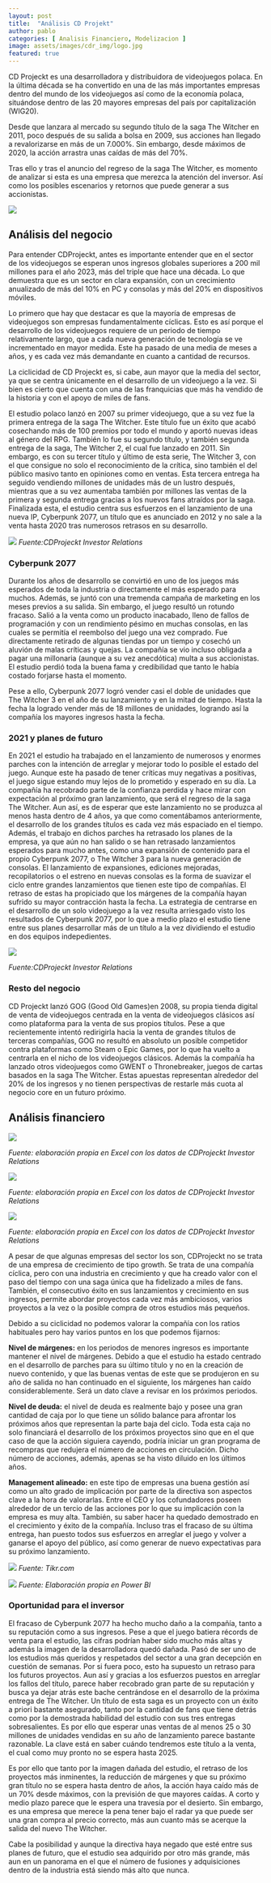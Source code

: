 ```yaml
---
layout: post
title:  "Análisis CD Projekt"
author: pablo
categories: [ Analisis Financiero, Modelizacion ]
image: assets/images/cdr_img/logo.jpg
featured: true
---
```


CD Projeckt es una desarrolladora y distribuidora de videojuegos polaca. En la última década se ha convertido en una de las más importantes empresas dentro del mundo de los videojuegos así como de la economía polaca, situándose dentro de las 20 mayores empresas del país por capitalización (WIG20).

Desde que lanzara al mercado su segundo título de la saga The Witcher en 2011, poco después de su salida a bolsa en 2009, sus acciones han llegado a revalorizarse en más de un 7.000%. Sin embargo, desde máximos de 2020, la acción arrastra unas caídas de más del 70%.

Tras ello y tras el anuncio del regreso de la saga The Witcher, es momento de analizar si esta es una empresa que merezca la atención del inversor. Así como los posibles escenarios y retornos que puede generar a sus accionistas.

![](/assets/images/cdr_img/newsaga.jpg)

## Análisis del negocio

Para entender CDProjeckt, antes es importante entender que en el sector de los videojuegos se esperan unos ingresos globales superiores a 200 mil millones para el año 2023, más del triple que hace una década. Lo que demuestra que es un sector en clara expansión, con un crecimiento anualizado de más del 10% en PC y consolas y más del 20% en dispositivos móviles.

Lo primero que hay que destacar es que la mayoría de empresas de videojuegos son empresas fundamentalmente cíclicas. Esto es así porque el desarrollo de los videojuegos requiere de un periodo de tiempo relativamente largo, que a cada nueva generación de tecnología se ve incrementado en mayor medida. Este ha pasado de una media de meses a años, y es cada vez más demandante en cuanto a cantidad de recursos.

La ciclicidad de CD Projeckt es, si cabe, aun mayor que la media del sector, ya que se centra únicamente en el desarrollo de un videojuego a la vez. Si bien es cierto que cuenta con una de las franquicias que más ha vendido de la historia y con el apoyo de miles de fans.

El estudio polaco lanzó en 2007 su primer videojuego, que a su vez fue la primera entrega de la saga The Witcher. Este título fue un éxito que acabó cosechando más de 100 premios por todo el mundo y aportó nuevas ideas al género del RPG. También lo fue su segundo título, y también segunda entrega de la saga, The Witcher 2, el cual fue lanzado en 2011. Sin embargo, es con su tercer título y último de esta serie, The Witcher 3, con el que consigue no solo el reconocimiento de la crítica, sino también el del público masivo tanto en opiniones como en ventas. Esta tercera entrega ha seguido vendiendo millones de unidades más de un lustro después, mientras que a su vez aumentaba también por millones las ventas de la primera y segunda entrega gracias a los nuevos fans atraídos por la saga. Finalizada esta, el estudio centra sus esfuerzos en el lanzamiento de una nueva IP, Cyberpunk 2077, un título que es anunciado en 2012 y no sale a la venta hasta 2020 tras numerosos retrasos en su desarrollo.

![](/assets/images/cdr_img/revenues.jpg)
*Fuente:CDProjeckt Investor Relations*

### Cyberpunk 2077

Durante los años de desarrollo se convirtió en uno de los juegos más esperados de toda la industria o directamente el más esperado para muchos. Además, se juntó con una tremenda campaña de marketing en los meses previos a su salida. Sin embargo, el juego resultó un rotundo fracaso. Salió a la venta como un producto inacabado, lleno de fallos de programación y con un rendimiento pésimo en muchas consolas, en las cuales se permitía el reembolso del juego una vez comprado. Fue directamente retirado de algunas tiendas por un tiempo y cosechó un aluvión de malas críticas y quejas. La compañía se vio incluso obligada a pagar una millonaria (aunque a su vez anecdótica) multa a sus accionistas. El estudio perdió toda la buena fama y credibilidad que tanto le había costado forjarse hasta el momento.

Pese a ello, Cyberpunk 2077 logró vender casi el doble de unidades que The Witcher 3 en el año de su lanzamiento y en la mitad de tiempo. Hasta la fecha la logrado vender más de 18 millones de unidades, logrando así la compañía los mayores ingresos hasta la fecha.

### 2021 y planes de futuro

En 2021 el estudio ha trabajado en el lanzamiento de numerosos y enormes parches con la intención de arreglar y mejorar todo lo posible el estado del juego. Aunque este ha pasado de tener críticas muy negativas a positivas, el juego sigue estando muy lejos de lo prometido y esperado en su día. La compañía ha recobrado parte de la confianza perdida y hace mirar con expectación al próximo gran lanzamiento, que será el regreso de la saga The Witcher. Aun así, es de esperar que este lanzamiento no se produzca al menos hasta dentro de 4 años, ya que como comentábamos anteriormente, el desarrollo de los grandes títulos es cada vez más espaciado en el tiempo. Además, el trabajo en dichos parches ha retrasado los planes de la empresa, ya que aún no han salido o se han retrasado lanzamientos esperados para mucho antes, como una expansión de contenido para el propio Cyberpunk 2077, o The Witcher 3 para la nueva generación de consolas. El lanzamiento de expansiones, ediciones mejoradas, recopilatorios o el estreno en nuevas consolas es la forma de suavizar el ciclo entre grandes lanzamientos que tienen este tipo de compañías. El retraso de estas ha propiciado que los márgenes de la compañía hayan sufrido su mayor contracción hasta la fecha. La estrategia de centrarse en el desarrollo de un solo videojuego a la vez resulta arriesgado visto los resultados de Cyberpunk 2077, por lo que a medio plazo el estudio tiene entre sus planes desarrollar más de un título a la vez dividiendo el estudio en dos equipos indepedientes.

![](/assets/images/cdr_img/projects.png)

*Fuente:CDProjeckt Investor Relations*

### Resto del negocio

CD Projeckt lanzó GOG (Good Old Games)en 2008, su propia tienda digital de venta de videojuegos centrada en la venta de videojuegos clásicos así como plataforma para la venta de sus propios títulos. Pese a que recientemente intentó redirigirla hacia la venta de grandes títulos de terceras compañías, GOG no resultó en absoluto un posible competidor contra plataformas como Steam o Epic Games, por lo que ha vuelto a centrarla en el nicho de los videojuegos clásicos. Además la compañía ha lanzado otros videojuegos como GWENT o Thronebreaker, juegos de cartas basados en la saga The Witcher. Estas apuestas representan alrededor del 20% de los ingresos y no tienen perspectivas de restarle más cuota al negocio core en un futuro próximo.

## Análisis financiero

![](/assets/images/cdr_img/incomestate.png)

*Fuente: elaboración propia en Excel con los datos de CDProjeckt Investor Relations*

![](/assets/images/cdr_img/cashflow.png)

*Fuente: elaboración propia en Excel con los datos de CDProjeckt Investor Relations*

![](/assets/images/cdr_img/returns.png)

*Fuente: elaboración propia en Excel con los datos de CDProjeckt Investor Relations*

A pesar de que algunas empresas del sector los son, CDProjeckt no se trata de una empresa de crecimiento de tipo growth. Se trata de una compañía cíclica, pero con una industria en crecimiento y que ha creado valor con el paso del tiempo con una saga única que ha fidelizado a miles de fans. También, el consecutivo éxito en sus lanzamientos y crecimiento en sus ingresos, permite abordar proyectos cada vez más ambiciosos, varios proyectos a la vez o la posible compra de otros estudios más pequeños.

Debido a su ciclicidad no podemos valorar la compañía con los ratios habituales pero hay varios puntos en los que podemos fijarnos:

**Nivel de márgenes:** en los periodos de menores ingresos es importante mantener el nivel de márgenes. Debido a que el estudio ha estado centrado en el desarrollo de parches para su último título y no en la creación de nuevo contenido, y que las buenas ventas de este que se produjeron en su año de salida no han continuado en el siguiente, los márgenes han caído considerablemente. Será un dato clave a revisar en los próximos periodos.

**Nivel de deuda:** el nivel de deuda es realmente bajo y posee una gran cantidad de caja por lo que tiene un sólido balance para afrontar los próximos años que representan la parte baja del ciclo. Toda esta caja no solo financiará el desarrollo de los próximos proyectos sino que en el que caso de que la acción siguiera cayendo, podría iniciar un gran programa de recompras que redujera el número de acciones en circulación. Dicho número de acciones, además, apenas se ha visto diluido en los últimos años.

**Management alineado:** en este tipo de empresas una buena gestión así como un alto grado de implicación por parte de la directiva son aspectos clave a la hora de valorarlas. Entre el CEO y los cofundadores poseen alrededor de un tercio de las acciones por lo que su implicación con la empresa es muy alta. También, su saber hacer ha quedado demostrado en el crecimiento y éxito de la compañía. Incluso tras el fracaso de su última entrega, han puesto todos sus esfuerzos en arreglar el juego y volver a ganarse el apoyo del público, así como generar de nuevo expectativas para su próximo lanzamiento.

![](/assets/images/cdr_img/management.png)
*Fuente: Tikr.com*


![](/assets/images/cdr_img/dashboard.png)
*Fuente: Elaboración propia en Power BI*

### Oportunidad para el inversor

El fracaso de Cyberpunk 2077 ha hecho mucho daño a la compañía, tanto a su reputación como a sus ingresos. Pese a que el juego batiera récords de venta para el estudio, las cifras podrían haber sido mucho más altas y además la imagen de la desarrolladora quedó dañada. Pasó de ser uno de los estudios más queridos y respetados del sector a una gran decepción en cuestión de semanas. Por si fuera poco, esto ha supuesto un retraso para los futuros proyectos. Aun así y gracias a los esfuerzos puestos en arreglar los fallos del título, parece haber recobrado gran parte de su reputación y busca ya dejar atrás este bache centrándose en el desarrollo de la próxima entrega de The Witcher. Un título de esta saga es un proyecto con un éxito a priori bastante asegurado, tanto por la cantidad de fans que tiene detrás como por la demostrada habilidad del estudio con sus tres entregas sobresalientes. Es por ello que esperar unas ventas de al menos 25 o 30 millones de unidades vendidas en su año de lanzamiento parece bastante razonable. La clave está en saber cuándo tendremos este título a la venta, el cual como muy pronto no se espera hasta 2025.

Es por ello que tanto por la imagen dañada del estudio, el retraso de los proyectos más inminentes, la reducción de márgenes y que su próximo gran título no se espera hasta dentro de años, la acción haya caído más de un 70% desde máximos, con la previsión de que mayores caídas. A corto y medio plazo parece que le espera una travesía por el desierto. Sin embargo, es una empresa que merece la pena tener bajo el radar ya que puede ser una gran compra al precio correcto, más aun cuanto más se acerque la salida del nuevo The Witcher.

Cabe la posibilidad y aunque la directiva haya negado que esté entre sus planes de futuro, que el estudio sea adquirido por otro más grande, más aun en un panorama en el que el número de fusiones y adquisiciones dentro de la industria está siendo más alto que nunca.
